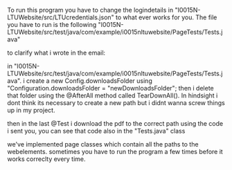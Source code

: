 To run this program you have to change the logindetails in "I0015N-LTUWebsite/src/LTUcredentials.json" to what ever works for you. The file you have to run is the following "I0015N-LTUWebsite/src/test/java/com/example/i0015nltuwebsite/PageTests/Tests.java"

to clarify what i wrote in the email:

in "I0015N-LTUWebsite/src/test/java/com/example/i0015nltuwebsite/PageTests/Tests.java".
i create a new Config.downloadsFolder using "Configuration.downloadsFolder = "newDownloadsFolder";
then i delete that folder using the @AfterAll method called TearDownAll(). In hindsight i dont think its necessary to create a new path but i didnt wanna screw things up in my project.

then in the last @Test i download the pdf to the correct path using the code i sent you, you can see that code also in the "Tests.java" class

we've implemented page classes which contain all the paths to the webelements. sometimes you have to run the program a few times before it works correclty every time.
